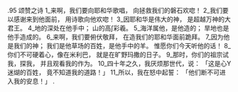 .95 
颂赞之诗 
1_来啊，我们要向耶和华歌唱， 
向拯救我们的磐石欢唿！ 
2_我们要以感谢来到他面前， 
用诗歌向他欢唿！ 
3_因耶和华是伟大的神， 
是超越万神的大君王。 
4_地的深处在他手中； 
山的高∫彩羲。 
5_海洋属他，是他造的； 
旱地也是他手造成的。 
6_来啊，我们要俯伏敬拜， 
在造我们的耶和华面前跪拜。 
7_因为他是我们的神； 
我们是他草场的百姓，是他手中的羊。 
惟愿你们今天听他的话！ 
8_你们不可硬着心，像在米利巴， 
就是在旷野玛撒的日子。 
9_那时，你们的祖宗试我，探我， 
并且观看我的作为。 
10_四十年之久，我厌烦那世代，说： 
「这是心Y迷煳的百姓， 
竟不知道我的道路！」 
11_所以，我在怒中起誓： 
「他们断不可进入我的安息！」 
.